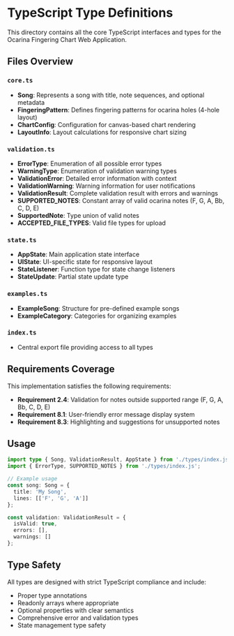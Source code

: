 # TypeScript Type Definitions

This directory contains all the core TypeScript interfaces and types for the Ocarina Fingering Chart Web Application.

## Files Overview

### `core.ts`
- **Song**: Represents a song with title, note sequences, and optional metadata
- **FingeringPattern**: Defines fingering patterns for ocarina holes (4-hole layout)
- **ChartConfig**: Configuration for canvas-based chart rendering
- **LayoutInfo**: Layout calculations for responsive chart sizing

### `validation.ts`
- **ErrorType**: Enumeration of all possible error types
- **WarningType**: Enumeration of validation warning types
- **ValidationError**: Detailed error information with context
- **ValidationWarning**: Warning information for user notifications
- **ValidationResult**: Complete validation result with errors and warnings
- **SUPPORTED_NOTES**: Constant array of valid ocarina notes (F, G, A, Bb, C, D, E)
- **SupportedNote**: Type union of valid notes
- **ACCEPTED_FILE_TYPES**: Valid file types for upload

### `state.ts`
- **AppState**: Main application state interface
- **UIState**: UI-specific state for responsive layout
- **StateListener**: Function type for state change listeners
- **StateUpdate**: Partial state update type

### `examples.ts`
- **ExampleSong**: Structure for pre-defined example songs
- **ExampleCategory**: Categories for organizing examples

### `index.ts`
- Central export file providing access to all types

## Requirements Coverage

This implementation satisfies the following requirements:

- **Requirement 2.4**: Validation for notes outside supported range (F, G, A, Bb, C, D, E)
- **Requirement 8.1**: User-friendly error message display system
- **Requirement 8.3**: Highlighting and suggestions for unsupported notes

## Usage

```typescript
import type { Song, ValidationResult, AppState } from './types/index.js';
import { ErrorType, SUPPORTED_NOTES } from './types/index.js';

// Example usage
const song: Song = {
  title: 'My Song',
  lines: [['F', 'G', 'A']]
};

const validation: ValidationResult = {
  isValid: true,
  errors: [],
  warnings: []
};
```

## Type Safety

All types are designed with strict TypeScript compliance and include:
- Proper type annotations
- Readonly arrays where appropriate
- Optional properties with clear semantics
- Comprehensive error and validation types
- State management type safety